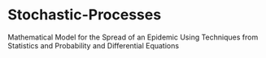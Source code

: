 # Stochastic-Processes
Mathematical Model for the Spread of an Epidemic Using Techniques from Statistics and Probability and Differential Equations
